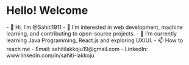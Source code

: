 <html>
  <h1>Hello! Welcome </h1>
    - 👋 Hi, I’m @Sahiti1911
    - 👀 I’m interested in web development, machine learning, and contributing to open-source projects.
    - 🌱 I’m currently learning Java Programming, React.js and exploring UX/UI.
    - 📫 How to reach me
       - Email: sahitilakkoju19@gmail.com
       - LinkedIn: www.linkedin.com/in/sahiti-lakkoju
</html>
<!---
Sahiti1911/Sahiti1911 is a ✨ special ✨ repository because its `README.md` (this file) appears on your GitHub profile.
You can click the Preview link to take a look at your changes.
--->
